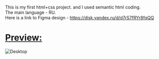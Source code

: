 This is my first html+css project.
and I used semantic html coding.
<br>The main language - RU.
<br>Here is a link to Figma design - https://disk.yandex.ru/d/d7rS7fRYr8fqQQ
<h1>
  <a href="https://clck.ru/3ExW9W">Preview:</a>
</h1>

![Desktop](https://github.com/user-attachments/assets/5b73370c-a6d3-403d-868f-a370c66fd303)
